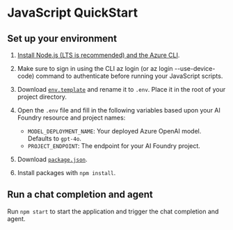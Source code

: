 # JavaScript QuickStart

## Set up your environment

1. [Install Node.js (LTS is recommended) and the Azure CLI](https://learn.microsoft.com/en-us/azure/ai-foundry/how-to/develop/install-cli-sdk).

1. Make sure to sign in using the CLI az login (or az login --use-device-code) command to authenticate before running your JavaScript scripts.

1. Download [`env.template`](https://github.com/azure-ai-foundry/foundry-samples/blob/main/samples/microsoft/javascript/mslearn-resources/quickstart/env.template) and rename it to `.env`. Place it in the root of your project directory.
1. Open the `.env` file and fill in the following variables based upon your AI Foundry resource and project names:

   - `MODEL_DEPLOYMENT_NAME`: Your deployed Azure OpenAI model. Defaults to `gpt-4o`.
   - `PROJECT_ENDPOINT`: The endpoint for your AI Foundry project. 

1. Download [`package.json`](https://github.com/azure-ai-foundry/foundry-samples/blob/main/samples/microsoft/javascript/mslearn-resources/quickstart/package.json).

1. Install packages with `npm install`.

## Run a chat completion and agent

Run `npm start` to start the application and trigger the chat completion and agent.
